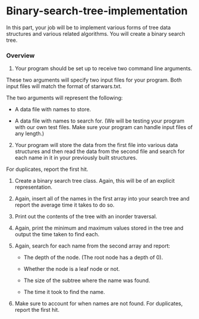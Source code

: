 # Binary-search-tree-implementation

In this part, your job will be to implement various forms of tree data structures and various related algorithms. You will create a binary search tree.

### Overview 

1) Your program should be set up to receive two command line arguments. 

These two arguments will specify two input files for your program. Both input files will match the format of starwars.txt. 

The two arguments will represent the following: 

 - A data file with names to store.
 
 - A data file with names to search for. (We will be testing your program with our own test files. Make sure your program can handle input files of any length.) 
 
2) Your program will store the data from the first file into various data structures and then read the data from the second file and search for each name in it in your previously built structures.

For duplicates, report the first hit.

1) Create a binary search tree class. Again, this will be of an explicit representation.

2) Again, insert all of the names in the first array into your search tree and report the average time it takes to do so.

3) Print out the contents of the tree with an inorder traversal. 

4) Again, print the minimum and maximum values stored in the tree and output the time taken to find each. 

5) Again, search for each name from the second array and report:

    - The depth of the node. (The root node has a depth of 0). 

    - Whether the node is a leaf node or not. 
    
    - The size of the subtree where the name was found.

    - The time it took to find the name. 

6) Make sure to account for when names are not found. For duplicates, report the first hit.
